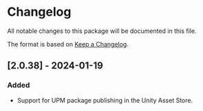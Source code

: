 # Changelog

All notable changes to this package will be documented in this file.

The format is based on [Keep a Changelog](http://keepachangelog.com/en/1.1.0/).

## [2.0.38] - 2024-01-19

### Added

- Support for UPM package publishing in the Unity Asset Store.
